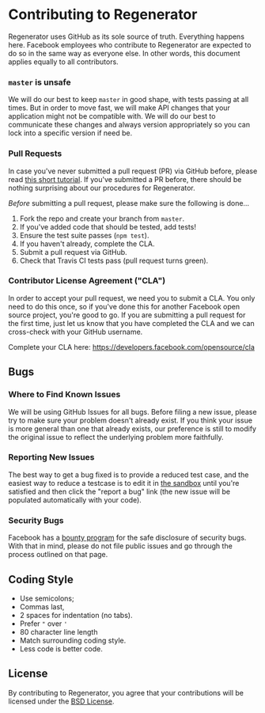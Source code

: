 # Contributing to Regenerator

Regenerator uses GitHub as its sole source of truth. Everything happens
here. Facebook employees who contribute to Regenerator are expected to do
so in the same way as everyone else. In other words, this document applies
equally to all contributors.

### `master` is unsafe

We will do our best to keep `master` in good shape, with tests passing at
all times. But in order to move fast, we will make API changes that your
application might not be compatible with. We will do our best to
communicate these changes and always version appropriately so you can lock
into a specific version if need be.

### Pull Requests

In case you've never submitted a pull request (PR) via GitHub before,
please read [this short
tutorial](https://help.github.com/articles/creating-a-pull-request). If
you've submitted a PR before, there should be nothing surprising about our
procedures for Regenerator.

*Before* submitting a pull request, please make sure the following is done…

1. Fork the repo and create your branch from `master`.
2. If you've added code that should be tested, add tests!
3. Ensure the test suite passes (`npm test`).
4. If you haven't already, complete the CLA.
5. Submit a pull request via GitHub.
6. Check that Travis CI tests pass (pull request turns green).

### Contributor License Agreement ("CLA")

In order to accept your pull request, we need you to submit a CLA. You
only need to do this once, so if you've done this for another Facebook
open source project, you're good to go. If you are submitting a pull
request for the first time, just let us know that you have completed the
CLA and we can cross-check with your GitHub username.

Complete your CLA here: <https://developers.facebook.com/opensource/cla>

## Bugs

### Where to Find Known Issues

We will be using GitHub Issues for all bugs. Before filing a new issue,
please try to make sure your problem doesn't already exist. If you think
your issue is more general than one that already exists, our preference is
still to modify the original issue to reflect the underlying problem more
faithfully.

### Reporting New Issues

The best way to get a bug fixed is to provide a reduced test case, and the
easiest way to reduce a testcase is to edit it in [the
sandbox](http://facebook.github.io/regenerator/) until you're satisfied
and then click the "report a bug" link (the new issue will be populated
automatically with your code).

### Security Bugs

Facebook has a [bounty program](https://www.facebook.com/whitehat/) for
the safe disclosure of security bugs. With that in mind, please do not
file public issues and go through the process outlined on that page.

## Coding Style

* Use semicolons;
* Commas last,
* 2 spaces for indentation (no tabs).
* Prefer `"` over `'`
* 80 character line length
* Match surrounding coding style.
* Less code is better code.

## License

By contributing to Regenerator, you agree that your contributions will be
licensed under the [BSD License](LICENSE).
